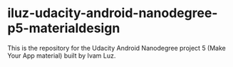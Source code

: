 # iluz-udacity-android-nanodegree-p5-materialdesign
This is the repository for the Udacity Android Nanodegree project 5 (Make Your App material) built by Ivam Luz.
